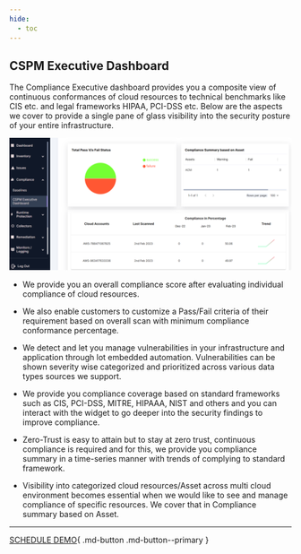 ```yaml
---
hide:
  - toc
---
```

## **CSPM Executive Dashboard**

The Compliance Executive dashboard provides you a composite view of continuous conformances of cloud resources to technical benchmarks like CIS etc. and legal frameworks HIPAA, PCI-DSS etc. Below are the aspects we cover to provide a single pane of glass visibility into the security posture of your entire infrastructure.

![](/saas/images/cspm-exec-dashboard.png)

+ We provide you an overall compliance score after evaluating individual compliance of cloud resources. 

+ We also enable customers to customize a Pass/Fail criteria of their requirement based on overall scan with minimum compliance  conformance percentage.

+ We detect and let you manage vulnerabilities in your infrastructure and application through lot embedded automation. Vulnerabilities can be shown severity wise categorized and prioritized across various data types sources we support.

+ We provide you compliance coverage based on standard frameworks such as CIS, PCI-DSS, MITRE, HIPAAA, NIST and others and you can interact with the widget to go deeper into the security findings to improve compliance.

+ Zero-Trust is easy to attain but to stay at zero trust, continuous compliance is required and for this, we provide you compliance summary in a time-series manner with trends of complying to standard framework.

+ Visibility into categorized cloud resources/Asset across multi cloud environment becomes essential when we would like to see and manage compliance of specific resources. We cover that in Compliance summary based on Asset.

- - - 
[SCHEDULE DEMO](https://www.accuknox.com/contact-us){ .md-button .md-button--primary }